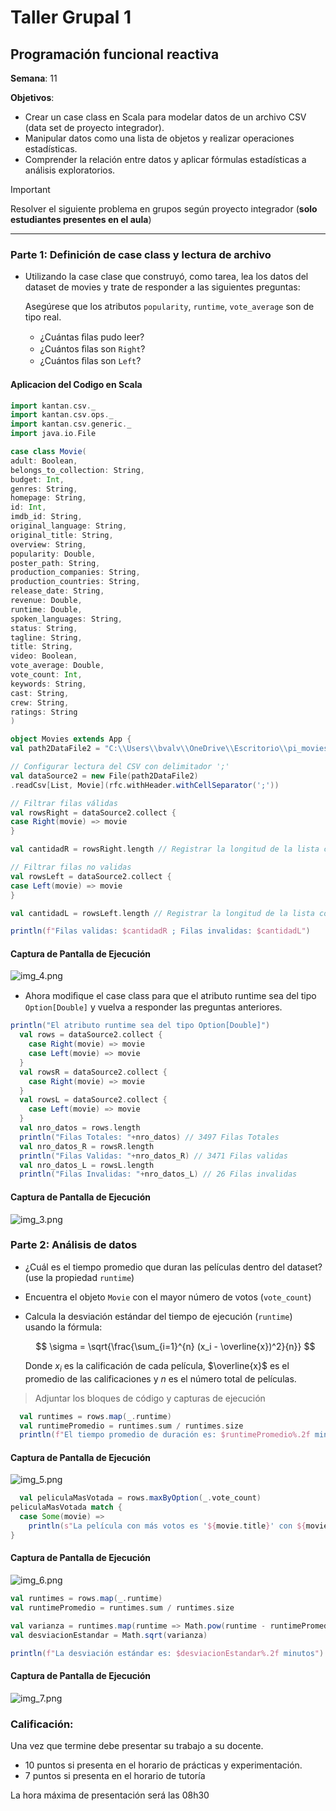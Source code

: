 # Taller Grupal  1
## Programación funcional reactiva

**Semana**: 11

**Objetivos**:

- Crear un case class en Scala para modelar datos de un archivo CSV (data set de proyecto integrador).
- Manipular datos como una lista de objetos y realizar operaciones estadísticas.
- Comprender la relación entre datos y aplicar fórmulas estadísticas a análisis exploratorios.

> [!IMPORTANT]
> Resolver el siguiente problema en grupos según proyecto integrador (**solo estudiantes presentes en el aula**)

***



### Parte 1: Definición de case class y lectura de archivo

- Utilizando la case clase que construyó, como tarea, lea los datos del dataset de movies y trate de responder a las siguientes preguntas:

  Asegúrese que los atributos `popularity`, `runtime`, `vote_average` son de tipo real.

  - ¿Cuántas ﬁlas pudo leer?
  - ¿Cuántos ﬁlas son `Right`?
  - ¿Cuántos ﬁlas son `Left`?
#### Aplicacion del Codigo en Scala
```scala
import kantan.csv._
import kantan.csv.ops._
import kantan.csv.generic._
import java.io.File

case class Movie(
adult: Boolean,
belongs_to_collection: String,
budget: Int,
genres: String,
homepage: String,
id: Int,
imdb_id: String,
original_language: String,
original_title: String,
overview: String,
popularity: Double,
poster_path: String,
production_companies: String,
production_countries: String,
release_date: String,
revenue: Double,
runtime: Double,
spoken_languages: String,
status: String,
tagline: String,
title: String,
video: Boolean,
vote_average: Double,
vote_count: Int,
keywords: String,
cast: String,
crew: String,
ratings: String
)

object Movies extends App {
val path2DataFile2 = "C:\\Users\\bvalv\\OneDrive\\Escritorio\\pi_movies_complete.csv"

// Configurar lectura del CSV con delimitador ';'
val dataSource2 = new File(path2DataFile2)
.readCsv[List, Movie](rfc.withHeader.withCellSeparator(';'))

// Filtrar filas válidas
val rowsRight = dataSource2.collect {
case Right(movie) => movie
}

val cantidadR = rowsRight.length // Registrar la longitud de la lista con las filas validas

// Filtrar filas no validas
val rowsLeft = dataSource2.collect {
case Left(movie) => movie
}

val cantidadL = rowsLeft.length // Registrar la longitud de la lista con las filas invalidas

println(f"Filas validas: $cantidadR ; Filas invalidas: $cantidadL")
```

#### Captura de Pantalla de Ejecución
  ![img_4.png](img_4.png)
- Ahora modiﬁque el case class para que el atributo runtime sea del tipo
`Option[Double]` y vuelva a responder las preguntas anteriores.

```scala
println("El atributo runtime sea del tipo Option[Double]")
  val rows = dataSource2.collect {
    case Right(movie) => movie
    case Left(movie) => movie
  }
  val rowsR = dataSource2.collect {
    case Right(movie) => movie
  }
  val rowsL = dataSource2.collect {
    case Left(movie) => movie
  }
  val nro_datos = rows.length
  println("Filas Totales: "+nro_datos) // 3497 Filas Totales
  val nro_datos_R = rowsR.length
  println("Filas Validas: "+nro_datos_R) // 3471 Filas validas
  val nro_datos_L = rowsL.length
  println("Filas Invalidas: "+nro_datos_L) // 26 Filas invalidas
```
#### Captura de Pantalla de Ejecución
![img_3.png](img_3.png)

### Parte 2: Análisis de datos

- ¿Cuál es el tiempo promedio que duran las películas dentro del dataset? (use la propiedad `runtime`)
- Encuentra el objeto `Movie` con el mayor número de votos (`vote_count`)
- Calcula la desviación estándar del tiempo de ejecución (`runtime`) usando la fórmula:

  $$
  \sigma = \sqrt{\frac{\sum_{i=1}^{n} (x_i - \overline{x})^2}{n}}
  $$

  Donde $x_i$ es la calificación de cada película, $\overline{x}$ es el promedio de las calificaciones y $n$ es el número total de películas.

> Adjuntar los bloques de código y capturas de ejecución
```scala
  val runtimes = rows.map(_.runtime)
  val runtimePromedio = runtimes.sum / runtimes.size
  println(f"El tiempo promedio de duración es: $runtimePromedio%.2f minutos")
```
#### Captura de Pantalla de Ejecución
![img_5.png](img_5.png)
```scala
  val peliculaMasVotada = rows.maxByOption(_.vote_count)
peliculaMasVotada match {
  case Some(movie) =>
    println(s"La película con más votos es '${movie.title}' con ${movie.vote_count} votos.")
}
```
#### Captura de Pantalla de Ejecución
![img_6.png](img_6.png)
```scala
val runtimes = rows.map(_.runtime)
val runtimePromedio = runtimes.sum / runtimes.size

val varianza = runtimes.map(runtime => Math.pow(runtime - runtimePromedio, 2)).sum / runtimes.size
val desviacionEstandar = Math.sqrt(varianza)

println(f"La desviación estándar es: $desviacionEstandar%.2f minutos")
```
#### Captura de Pantalla de Ejecución
![img_7.png](img_7.png)
### Calificación:

Una vez que termine debe presentar su trabajo a su docente.

- 10 puntos si presenta en el horario de prácticas y experimentación.
- 7 puntos si presenta en el horario de tutoría

La hora máxima de presentación será las 08h30
